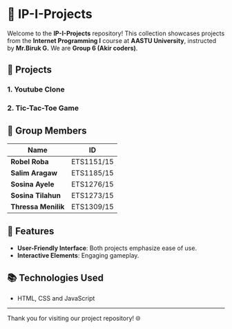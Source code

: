 # 🌟 IP-I-Projects

Welcome to the **IP-I-Projects** repository! This collection showcases projects from the **Internet Programming I** course at **AASTU University**, instructed by **Mr.Biruk G.** We are **Group 6 (Akir coders)**.

## 🚀 Projects

### 1. Youtube Clone 
  

### 2. Tic-Tac-Toe Game  
   

##  👥 Group Members

| Name                   | ID             |
|------------------------|----------------|
| **Robel Roba**         | ETS1151/15     |
| **Salim Aragaw**       | ETS1185/15     |
| **Sosina Ayele**       | ETS1276/15     |
| **Sosina Tilahun**     | ETS1273/15     |
| **Thressa Menilik**    | ETS1309/15     |

## 🚀 Features

- **User-Friendly Interface**: Both projects emphasize ease of use.
- **Interactive Elements**: Engaging gameplay.


## 📚 Technologies Used

- HTML, CSS and JavaScript



---

Thank you for visiting our project repository! 🌐
